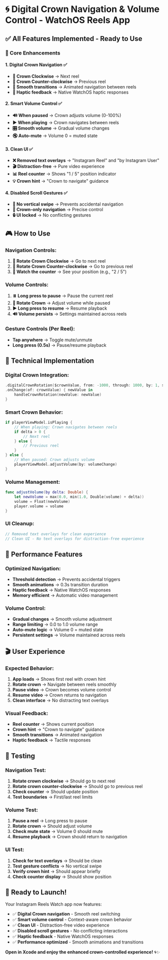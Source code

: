 # 🌀 **Digital Crown Navigation & Volume Control - WatchOS Reels App**

## ✅ **All Features Implemented - Ready to Use**

### **🎯 Core Enhancements**

#### **1. Digital Crown Navigation** ✅
- **🔄 Crown Clockwise** → Next reel
- **🔄 Crown Counter-clockwise** → Previous reel
- **📱 Smooth transitions** → Animated navigation between reels
- **🎯 Haptic feedback** → Native WatchOS haptic responses

#### **2. Smart Volume Control** ✅
- **🔊 When paused** → Crown adjusts volume (0-100%)
- **▶️ When playing** → Crown navigates between reels
- **🎛️ Smooth volume** → Gradual volume changes
- **🔇 Auto-mute** → Volume 0 = muted state

#### **3. Clean UI** ✅
- **❌ Removed text overlays** → "Instagram Reel" and "by Instagram User"
- **🎬 Distraction-free** → Pure video experience
- **📊 Reel counter** → Shows "1 / 5" position indicator
- **💡 Crown hint** → "Crown to navigate" guidance

#### **4. Disabled Scroll Gestures** ✅
- **🚫 No vertical swipe** → Prevents accidental navigation
- **🎯 Crown-only navigation** → Precise control
- **🔒 UI locked** → No conflicting gestures

## 🎮 **How to Use**

### **Navigation Controls:**
1. **🔄 Rotate Crown Clockwise** → Go to next reel
2. **🔄 Rotate Crown Counter-clockwise** → Go to previous reel
3. **📱 Watch the counter** → See your position (e.g., "2 / 5")

### **Volume Controls:**
1. **⏸️ Long press to pause** → Pause the current reel
2. **🔄 Rotate Crown** → Adjust volume while paused
3. **▶️ Long press to resume** → Resume playback
4. **🔊 Volume persists** → Settings maintained across reels

### **Gesture Controls (Per Reel):**
- **Tap anywhere** → Toggle mute/unmute
- **Long press (0.5s)** → Pause/resume playback

## 🎯 **Technical Implementation**

### **Digital Crown Integration:**
```swift
.digitalCrownRotation($crownValue, from: -1000, through: 1000, by: 1, sensitivity: .medium, isContinuous: true, isHapticFeedbackEnabled: true)
.onChange(of: crownValue) { newValue in
    handleCrownRotation(newValue: newValue)
}
```

### **Smart Crown Behavior:**
```swift
if playerViewModel.isPlaying {
    // When playing: Crown navigates between reels
    if delta > 0 {
        // Next reel
    } else {
        // Previous reel
    }
} else {
    // When paused: Crown adjusts volume
    playerViewModel.adjustVolume(by: volumeChange)
}
```

### **Volume Management:**
```swift
func adjustVolume(by delta: Double) {
    let newVolume = max(0.0, min(1.0, Double(volume) + delta))
    volume = Float(newVolume)
    player.volume = volume
}
```

### **UI Cleanup:**
```swift
// Removed text overlays for clean experience
// Clean UI - No text overlays for distraction-free experience
```

## 🚀 **Performance Features**

### **Optimized Navigation:**
- **Threshold detection** → Prevents accidental triggers
- **Smooth animations** → 0.3s transition duration
- **Haptic feedback** → Native WatchOS responses
- **Memory efficient** → Automatic video management

### **Volume Control:**
- **Gradual changes** → Smooth volume adjustment
- **Range limiting** → 0.0 to 1.0 volume range
- **Auto-mute logic** → Volume 0 = muted state
- **Persistent settings** → Volume maintained across reels

## 🎬 **User Experience**

### **Expected Behavior:**
1. **App loads** → Shows first reel with crown hint
2. **Rotate crown** → Navigate between reels smoothly
3. **Pause video** → Crown becomes volume control
4. **Resume video** → Crown returns to navigation
5. **Clean interface** → No distracting text overlays

### **Visual Feedback:**
- **Reel counter** → Shows current position
- **Crown hint** → "Crown to navigate" guidance
- **Smooth transitions** → Animated navigation
- **Haptic feedback** → Tactile responses

## 🧪 **Testing**

### **Navigation Test:**
1. **Rotate crown clockwise** → Should go to next reel
2. **Rotate crown counter-clockwise** → Should go to previous reel
3. **Check counter** → Should update position
4. **Test boundaries** → First/last reel limits

### **Volume Test:**
1. **Pause a reel** → Long press to pause
2. **Rotate crown** → Should adjust volume
3. **Check mute state** → Volume 0 should mute
4. **Resume playback** → Crown should return to navigation

### **UI Test:**
1. **Check for text overlays** → Should be clean
2. **Test gesture conflicts** → No vertical swipe
3. **Verify crown hint** → Should appear briefly
4. **Check counter display** → Should show position

## 🎉 **Ready to Launch!**

Your Instagram Reels Watch app now features:

- ✅ **Digital Crown navigation** - Smooth reel switching
- ✅ **Smart volume control** - Context-aware crown behavior
- ✅ **Clean UI** - Distraction-free video experience
- ✅ **Disabled scroll gestures** - No conflicting interactions
- ✅ **Haptic feedback** - Native WatchOS responses
- ✅ **Performance optimized** - Smooth animations and transitions

**Open in Xcode and enjoy the enhanced crown-controlled experience!** 🌀✨ 